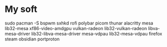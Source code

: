 # My soft
sudo pacman -S bspwm sxhkd rofi polybar picom thunar alacritty mesa lib32-mesa xf86-video-amdgpu vulkan-radeon lib32-vulkan-radeon libva-mesa-driver lib32-libva-mesa-driver mesa-vdpau lib32-mesa-vdpau firefox steam obsidian portproton 
